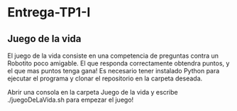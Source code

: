 # Entrega-TP1-I

## Juego de la vida

El juego de la vida consiste en una competencia de preguntas contra un Robotito poco amigable.
El que responda correctamente obtendra puntos, y el que mas puntos tenga gana!
Es necesario tener instalado Python para ejecutar el programa y clonar el repositorio en la carpeta deseada.

Abrir una consola en la carpeta Juego de la vida y escribe ./juegoDeLaVida.sh para empezar el juego!
